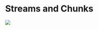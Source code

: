 # Streams and Chunks

![](https://github.com/asheldo/streams/.github/workflows/gradle.yml/badge.svg?branch=gradle-multi-lib)

